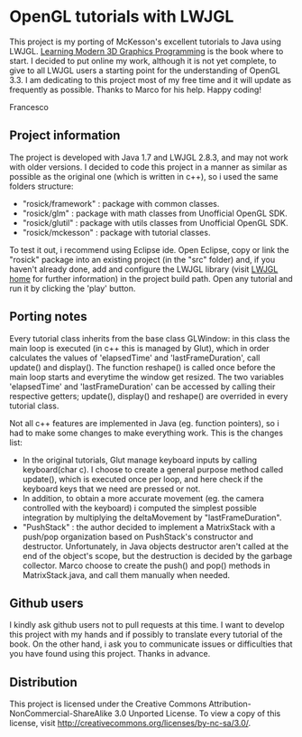 OpenGL tutorials with LWJGL
===========================

This project is my porting of McKesson's excellent tutorials to Java using LWJGL.
[Learning Modern 3D Graphics Programming](http://www.arcsynthesis.org/gltut/index.html) is the book where to start. 
I decided to put online my work, although it is not yet complete, to give to all LWJGL users a starting point for the understanding of OpenGL 3.3.
I am dedicating to this project most of my free time and it will update as frequently as possible.
Thanks to Marco for his help.
Happy coding! 

Francesco



Project information
-------------------
The project is developed with Java 1.7 and LWJGL 2.8.3, and may not work with older versions.
I decided to code this project in a manner as similar as possible as the original one (which is written in c++), so i used the same folders structure:

* "rosick/framework" : package with common classes.
* "rosick/glm"       : package with math classes from Unofficial OpenGL SDK.
* "rosick/glutil"    : package with utils classes from Unofficial OpenGL SDK.
* "rosick/mckesson"  : package with tutorial classes.

To test it out, i recommend using Eclipse ide. Open Eclipse, copy or link the "rosick" package into an existing project (in the "src" folder) and, if you haven't already done, 
add and configure the LWJGL library (visit [LWJGL home](http://www.lwjgl.org/) for further information) in the project build path. Open any tutorial and run it by clicking the
'play' button.


Porting notes
-------------
Every tutorial class inherits from the base class GLWindow: in this class the main loop is executed (in c++ this is managed by Glut), 
which in order calculates the values of 'elapsedTime' and 'lastFrameDuration', call update() and display(). The function reshape() is called once before the main loop starts and 
everytime the window get resized. The two variables 'elapsedTime' and 'lastFrameDuration' can be accessed by calling their respective getters; update(), display() 
and reshape() are overrided in every tutorial class. 

Not all c++ features are implemented in Java (eg. function pointers), so i had to make some changes to make everything work.
This is the changes list:

* In the original tutorials, Glut manage keyboard inputs by calling keyboard(char c). I choose to create a general purpose method called update(), which is executed 
once per loop, and here check if the keyboard keys that we need are pressed or not.
* In addition, to obtain a more accurate movement (eg. the camera controlled with the keyboard) i computed the simplest 
possible integration by multiplying the deltaMovement by "lastFrameDuration".
* "PushStack" : the author decided to implement a MatrixStack with a push/pop organization based on PushStack's constructor and destructor. 
Unfortunately, in Java objects destructor aren't called at the end of the object's scope, but the destruction is decided by the garbage collector.
Marco choose to create the push() and pop() methods in MatrixStack.java, and call them manually when needed.


Github users
------------

I kindly ask github users not to pull requests at this time.
I want to develop this project with my hands and if possibly to translate every tutorial of the book.
On the other hand, i ask you to communicate issues or difficulties that you have found using this project.
Thanks in advance.



Distribution
------------

This project is licensed under the Creative Commons Attribution-NonCommercial-ShareAlike 3.0 Unported License. 
To view a copy of this license, visit http://creativecommons.org/licenses/by-nc-sa/3.0/.